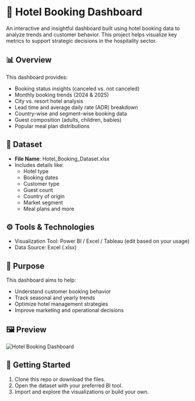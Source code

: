 # 🏨 Hotel Booking Dashboard

An interactive and insightful dashboard built using hotel booking data to analyze trends and customer behavior. This project helps visualize key metrics to support strategic decisions in the hospitality sector.

## 📊 Overview

This dashboard provides:
- Booking status insights (canceled vs. not canceled)
- Monthly booking trends (2024 & 2025)
- City vs. resort hotel analysis
- Lead time and average daily rate (ADR) breakdown
- Country-wise and segment-wise booking data
- Guest composition (adults, children, babies)
- Popular meal plan distributions

## 📁 Dataset

- **File Name**: Hotel_Booking_Dataset.xlsx
- Includes details like:
  - Hotel type
  - Booking dates
  - Customer type
  - Guest count
  - Country of origin
  - Market segment
  - Meal plans and more

## ⚙️ Tools & Technologies

- Visualization Tool: Power BI / Excel / Tableau (edit based on your usage)
- Data Source: Excel (.xlsx)

## 🎯 Purpose

This dashboard aims to help:
- Understand customer booking behavior
- Track seasonal and yearly trends
- Optimize hotel management strategies
- Improve marketing and operational decisions

## 🖼️ Preview

![Hotel Booking Dashboard](https://github.com/user-attachments/assets/b02c6644-68ef-42e4-af38-c267d16db2e2)


## 🚀 Getting Started

1. Clone this repo or download the files.
2. Open the dataset with your preferred BI tool.
3. Import and explore the visualizations or build your own.


